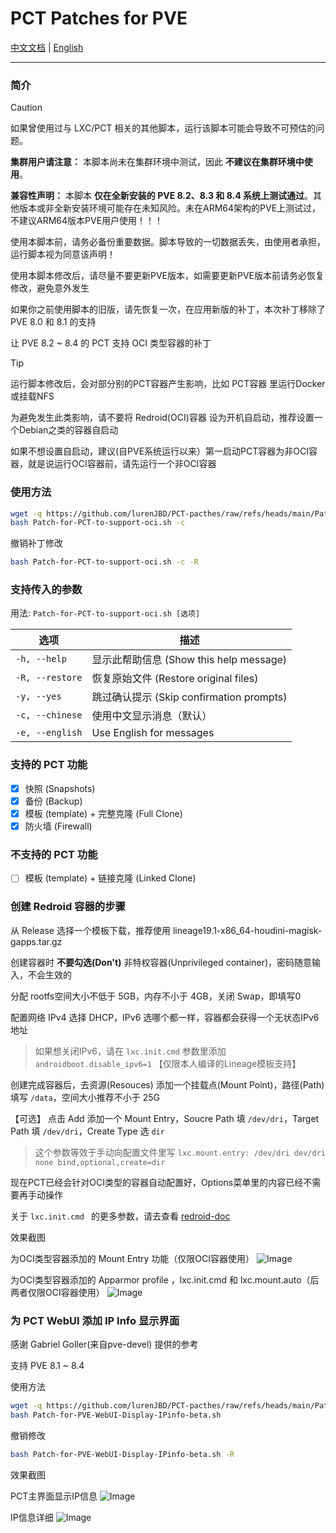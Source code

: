 # PCT Patches for PVE

[中文文档](https://github.com/lurenJBD/PCT-pacthes/blob/main/README-CN.md) | [English](https://github.com/lurenJBD/PCT-pacthes/blob/main/README.md)

---

### 简介

> [!CAUTION]
> 如果曾使用过与 LXC/PCT 相关的其他脚本，运行该脚本可能会导致不可预估的问题。
>
> **集群用户请注意：** 本脚本尚未在集群环境中测试，因此 **不建议在集群环境中使用**。
>
> **兼容性声明：** 本脚本 **仅在全新安装的 PVE 8.2、8.3 和 8.4 系统上测试通过**。其他版本或非全新安装环境可能存在未知风险。未在ARM64架构的PVE上测试过，不建议ARM64版本PVE用户使用！！！
>
> 使用本脚本前，请务必备份重要数据。脚本导致的一切数据丢失，由使用者承担，运行脚本视为同意该声明！
>
> 使用本脚本修改后，请尽量不要更新PVE版本，如需要更新PVE版本前请务必恢复修改，避免意外发生
>
> 如果你之前使用脚本的旧版，请先恢复一次，在应用新版的补丁，本次补丁移除了 PVE 8.0 和 8.1 的支持

让 PVE 8.2 ~ 8.4 的 PCT 支持 OCI 类型容器的补丁

> [!TIP]
> 运行脚本修改后，会对部分别的PCT容器产生影响，比如 PCT容器 里运行Docker或挂载NFS
>
> 为避免发生此类影响，请不要将 Redroid(OCI)容器 设为开机自启动，推荐设置一个Debian之类的容器自启动
>
> 如果不想设置自启动，建议(自PVE系统运行以来）第一启动PCT容器为非OCI容器，就是说运行OCI容器前，请先运行一个非OCI容器

### 使用方法

```bash
wget -q https://github.com/lurenJBD/PCT-pacthes/raw/refs/heads/main/Patch-for-PCT-to-support-oci.sh
bash Patch-for-PCT-to-support-oci.sh -c
```

撤销补丁修改

```bash
bash Patch-for-PCT-to-support-oci.sh -c -R
```

### 支持传入的参数

用法: `Patch-for-PCT-to-support-oci.sh [选项]`

| 选项              | 描述                                     |
| ----------------- | ---------------------------------------- |
| `-h, --help`    | 显示此帮助信息 (Show this help message)  |
| `-R, --restore` | 恢复原始文件 (Restore original files)    |
| `-y, --yes`     | 跳过确认提示 (Skip confirmation prompts) |
| `-c, --chinese` | 使用中文显示消息（默认）                 |
| `-e, --english` | Use English for messages                 |

### 支持的 PCT 功能

- [X] 快照 (Snapshots)
- [X] 备份 (Backup)
- [X] 模板 (template) + 完整克隆 (Full Clone)
- [X] 防火墙 (Firewall)

### 不支持的 PCT 功能

- [ ] 模板  (template) + 链接克隆 (Linked Clone)

### 创建 Redroid 容器的步骤

从 Release 选择一个模板下载，推荐使用 lineage19.1-x86_64-houdini-magisk-gapps.tar.gz

创建容器时 **不要勾选(Don't)** 非特权容器(Unprivileged container)，密码随意输入，不会生效的

分配 rootfs空间大小不低于 5GB，内存不小于 4GB，关闭 Swap，即填写0

配置网络 IPv4 选择 DHCP，IPv6 选哪个都一样，容器都会获得一个无状态IPv6地址

> 如果想关闭IPv6，请在 `lxc.init.cmd` 参数里添加 `androidboot.disable_ipv6=1` 【仅限本人编译的Lineage模板支持】

创建完成容器后，去资源(Resouces) 添加一个挂载点(Mount Point)，路径(Path) 填写 `/data`，空间大小推荐不小于 25G

【可选】 点击 Add 添加一个 Mount Entry，Soucre Path 填 `/dev/dri`，Target Path 填 `/dev/dri`，Create Type 选 `dir`

> 这个参数等效于手动向配置文件里写 `lxc.mount.entry: /dev/dri dev/dri none bind,optional,create=dir`

现在PCT已经会针对OCI类型的容器自动配置好，Options菜单里的内容已经不需要再手动操作

关于 `lxc.init.cmd ` 的更多参数，请去查看 [redroid-doc](https://github.com/remote-android/redroid-doc?tab=readme-ov-file#configuration)

效果截图

为OCI类型容器添加的 Mount Entry 功能（仅限OCI容器使用）
![Image](https://github.com/user-attachments/assets/660b1df1-4ad6-49bc-8982-617b115af164)

为OCI类型容器添加的 Apparmor profile ，lxc.init.cmd 和 lxc.mount.auto（后两者仅限OCI容器使用）
![Image](https://github.com/user-attachments/assets/0b0dfee6-564a-4363-ad3b-a68e1b5ceaf4)

### 为 PCT WebUI 添加 IP Info 显示界面

感谢 Gabriel Goller(来自pve-devel) 提供的参考

支持 PVE 8.1 ~ 8.4

使用方法

```bash
wget -q https://github.com/lurenJBD/PCT-pacthes/raw/refs/heads/main/Patch-for-PVE-WebUI-Display-IPinfo-beta.sh
bash Patch-for-PVE-WebUI-Display-IPinfo-beta.sh
```

撤销修改

```bash
bash Patch-for-PVE-WebUI-Display-IPinfo-beta.sh -R
```

效果截图

PCT主界面显示IP信息
![Image](https://github.com/user-attachments/assets/6fee1c85-578f-48bd-b44b-e8c01c2f9c17)

IP信息详细
![Image](https://github.com/user-attachments/assets/60037ce5-ca58-4a9e-88eb-91f022560a70)
